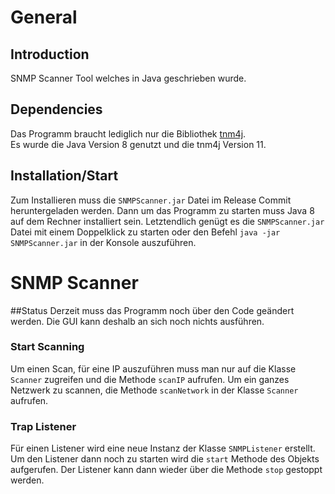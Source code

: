 # General
## Introduction
SNMP Scanner Tool welches in Java geschrieben wurde.

## Dependencies
Das Programm braucht lediglich nur die Bibliothek 
<a href="https://github.com/soulwingtnm4j">tnm4j</a>. <br>
Es wurde die Java Version 8 genutzt und die tnm4j Version 11.

## Installation/Start
Zum Installieren muss die `SNMPScanner.jar` Datei im Release Commit
heruntergeladen werden. Dann um das Programm zu starten muss Java 8 auf dem Rechner
installiert sein. Letztendlich genügt es die `SNMPScanner.jar` Datei mit einem 
Doppelklick zu starten oder den Befehl `java -jar SNMPScanner.jar` in der Konsole 
auszuführen.

# SNMP Scanner
##Status
Derzeit muss das Programm noch über den Code geändert werden. Die GUI 
kann deshalb an sich noch nichts ausführen.

### Start Scanning
Um einen Scan, für eine IP auszuführen muss man nur auf die Klasse
``Scanner`` zugreifen und die Methode ``scanIP`` aufrufen. Um ein ganzes
Netzwerk zu scannen, die Methode ``scanNetwork`` in der Klasse
``Scanner`` aufrufen.

### Trap Listener
Für einen Listener wird eine neue Instanz der Klasse ```SNMPListener```
erstellt. Um den Listener dann noch zu starten wird die ``start`` Methode
des Objekts aufgerufen. Der Listener kann dann wieder über die Methode
``stop`` gestoppt werden.
